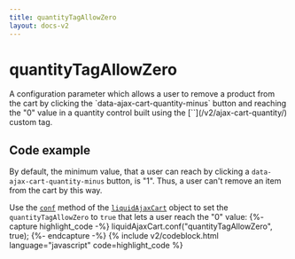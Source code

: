 ```yaml
---
title: quantityTagAllowZero
layout: docs-v2
---
```


# quantityTagAllowZero

<p class="lead" markdown="1">
A configuration parameter which allows a user to remove a product from the cart by 
clicking the `data-ajax-cart-quantity-minus` button and reaching the "0" value in a 
quantity control built using the [`<ajax-cart-quantity>`](/v2/ajax-cart-quantity/) custom tag.
</p>

## Code example

By default, the minimum value, that a user can reach by clicking a `data-ajax-cart-quantity-minus` button, 
is "1". Thus, a user can't remove an item from the cart by this way.

Use the [`conf`](/v2/liquid-ajax-cart-conf/) method of the [`liquidAjaxCart`](/v2/liquid-ajax-cart) object to set 
the `quantityTagAllowZero` to `true` that lets a user reach the "0" value:
{%- capture highlight_code -%}
liquidAjaxCart.conf("quantityTagAllowZero", true);
{%- endcapture -%}
{% include v2/codeblock.html language="javascript" code=highlight_code %}